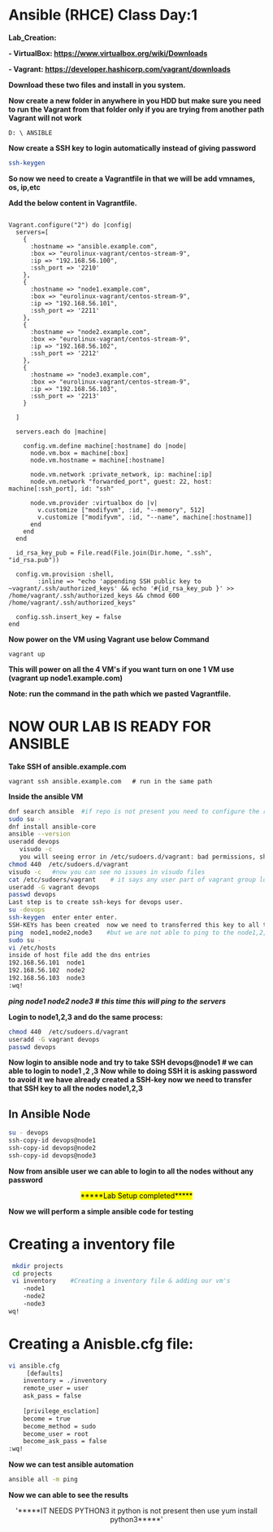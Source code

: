 # Ansible (RHCE) Class Day:1

**Lab_Creation:**


**- VirtualBox: https://www.virtualbox.org/wiki/Downloads**


**- Vagrant:  https://developer.hashicorp.com/vagrant/downloads**

**Download these two files and install in you system.**

**Now create a new folder in anywhere in you HDD but make sure you need to run the Vagrant from that folder only if you are trying from another path Vagrant will not work**

```Laptop
D: \ ANSIBLE
```
**Now create a SSH key to login automatically instead of giving password**

```bash
ssh-keygen
```
**So now we need to create a Vagrantfile in that we will be add vmnames, os, ip,etc**


**Add the below content in Vagrantfile.**

```Vagrantfile

Vagrant.configure("2") do |config|
  servers=[
    {
      :hostname => "ansible.example.com",
      :box => "eurolinux-vagrant/centos-stream-9",
      :ip => "192.168.56.100",
      :ssh_port => '2210'
    },
    {
      :hostname => "node1.example.com",
      :box => "eurolinux-vagrant/centos-stream-9",
      :ip => "192.168.56.101",
      :ssh_port => '2211'
    },
	{
      :hostname => "node2.example.com",
      :box => "eurolinux-vagrant/centos-stream-9",
      :ip => "192.168.56.102",
      :ssh_port => '2212'
    },
	{
      :hostname => "node3.example.com",
      :box => "eurolinux-vagrant/centos-stream-9",
      :ip => "192.168.56.103",
      :ssh_port => '2213'
    }

  ]

  servers.each do |machine|

    config.vm.define machine[:hostname] do |node|
      node.vm.box = machine[:box]
      node.vm.hostname = machine[:hostname]
    
      node.vm.network :private_network, ip: machine[:ip]
      node.vm.network "forwarded_port", guest: 22, host: machine[:ssh_port], id: "ssh"

      node.vm.provider :virtualbox do |v|
        v.customize ["modifyvm", :id, "--memory", 512]
        v.customize ["modifyvm", :id, "--name", machine[:hostname]]
      end
    end
  end

  id_rsa_key_pub = File.read(File.join(Dir.home, ".ssh", "id_rsa.pub"))

  config.vm.provision :shell,
        :inline => "echo 'appending SSH public key to ~vagrant/.ssh/authorized_keys' && echo '#{id_rsa_key_pub }' >> /home/vagrant/.ssh/authorized_keys && chmod 600 /home/vagrant/.ssh/authorized_keys"

  config.ssh.insert_key = false
end

``` 

**Now power on the VM using Vagrant use below Command**

```CLI
vagrant up
```
**This will power on all the 4 VM's  if you want turn on one 1 VM use (vagrant up node1.example.com)**

**Note: run the command in the path which we pasted Vagrantfile.**


# NOW OUR LAB IS READY FOR ANSIBLE 

**Take SSH of ansible.example.com**

```CLI
vagrant ssh ansible.example.com   # run in the same path
```

 **Inside the ansible VM**
 
 ```BASH
 dnf search ansible  #if repo is not present you need to configure the repo
sudo su -
dnf install ansible-core
ansible --version
useradd devops
	visudo -c
	you will seeing error in /etc/sudoers.d/vagrant: bad permissions, should be mode 0440
chmod 440  /etc/sudoers.d/vagrant
visudo -c   #now you can see no issues in visudo files
cat /etc/sudoers/vagrant    # it says any user part of vagrant group login will no password which is good now we will add devops user whcih we hacreated to vagrant group.
useradd -G vagrant devops
passwd devops
Last step is to create ssh-keys for devops user.
su -devops
ssh-keygen  enter enter enter.
SSH-KEYs has been created  now we need to transferred this key to all the remaining node node1 node2 node3.
ping  node1,node2,node3    #but we are not able to ping to the node1,2,3
sudo su -
vi /etc/hosts
inside of host file add the dns entries
192.168.56.101	node1
192.168.56.102	node2
192.168.56.103	node3
 :wq!

```

 ***ping node1 node2 node3  # this time this will ping to the servers***

**Login to node1,2,3 and do the same process:**
```BASH
chmod 440  /etc/sudoers.d/vagrant
useradd -G vagrant devops
passwd devops
```
**Now login to ansible node and try to take SSH devops@node1  # we can able to login to node1 ,2 ,3**
**Now while to doing SSH it is asking password to avoid it we have already created a SSH-key now we need to transfer that SSH key to all the nodes node1,2,3**

## In Ansible Node
```BASH
su - devops
ssh-copy-id devops@node1
ssh-copy-id devops@node2
ssh-copy-id devops@node3
```

**Now from ansible user we can able to login to all the nodes without any password**
<center><mark>*****Lab Setup completed*****</mark></center>

**Now we will perform a simple ansible code for testing**
# Creating a inventory file

```BASH
 mkdir projects
 cd projects
 vi inventory    #Creating a inventory file & adding our vm's
	-node1
	-node2
	-node3
wq!
```

# Creating a Anisble.cfg file:

```BASH
vi ansible.cfg
	 [defaults]
	inventory = ./inventory
	remote_user = user
	ask_pass = false
	
	[privilege_esclation]
	become = true
	become_method = sudo
	become_user = root
	become_ask_pass = false
:wq!
```

**Now we can test ansible automation**
```BASH
ansible all -m ping

```

**Now we can able to see the results**

<center>'*****IT NEEDS PYTHON3 it python is not present then use yum install python3*****'</center>

